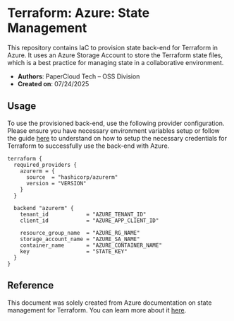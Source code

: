 # Terraform: Azure: State Management

This repository contains IaC to provision state back-end for Terraform in Azure. It uses an Azure Storage Account to store the Terraform state files, which is a best practice for managing state in a collaborative environment.

- **Authors**: PaperCloud Tech – OSS Division
- **Created on**: 07/24/2025

## Usage

To use the provisioned back-end, use the following provider configuration. Please ensure you have necessary environment variables setup or follow the guide [here](https://developer.hashicorp.com/terraform/language/backend/azurerm) to understand on how to setup the necessary credentials for Terraform to successfully use the back-end with Azure.

```hcl
terraform {
  required_providers {
    azurerm = {
      source  = "hashicorp/azurerm"
      version = "VERSION"
    }
  }

  backend "azurerm" {
    tenant_id            = "AZURE_TENANT_ID"
    client_id            = "AZURE_APP_CLIENT_ID"

    resource_group_name  = "AZURE_RG_NAME"
    storage_account_name = "AZURE_SA_NAME"
    container_name       = "AZURE_CONTAINER_NAME"
    key                  = "STATE_KEY"
  }
}
```

## Reference

This document was solely created from Azure documentation on state management for Terraform. You can learn more about it [here](https://learn.microsoft.com/en-us/azure/developer/terraform/store-state-in-azure-storage?tabs=azure-cli).
